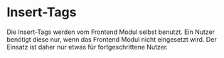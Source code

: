 # Insert-Tags

Die Insert-Tags werden vom Frontend Modul selbst benutzt. Ein Nutzer benötigt diese nur, wenn das Frontend Modul nicht eingesetzt wird. Der Einsatz ist daher nur etwas für fortgeschrittene  Nutzer.
